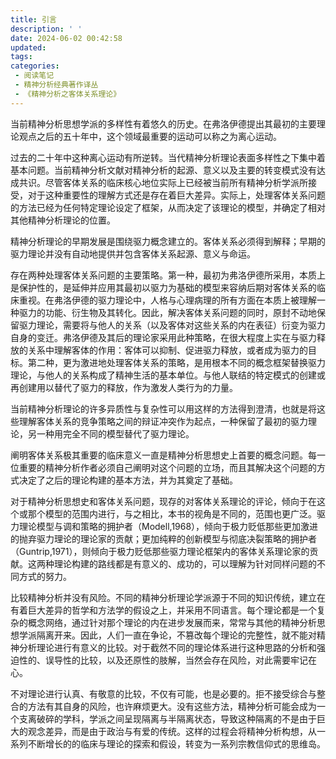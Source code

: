 ```yaml
---
title: 引言
description: ' '
date: 2024-06-02 00:42:58
updated:
tags:
categories:
 - 阅读笔记
 - 精神分析经典著作译丛
 - 《精神分析之客体关系理论》
---
```

当前精神分析思想学派的多样性有着悠久的历史。在弗洛伊德提出其最初的主要理论观点之后的五十年中，这个领域最重要的运动可以称之为离心运动。

过去的二十年中这种离心运动有所逆转。当代精神分析理论表面多样性之下集中着基本问题。当前精神分析文献对精神分析的起源、意义以及主要的转变模式没有达成共识。尽管客体关系的临床核心地位实际上已经被当前所有精神分析学派所接受，对于这种重要性的理解方式还是存在着巨大差异。实际上，处理客体关系问题的方法已经为任何特定理论设定了框架，从而决定了该理论的模型，并确定了相对其他精神分析理论的位置。

精神分析理论的早期发展是围绕驱力概念建立的。客体关系必须得到解释；早期的驱力理论并没有自动地提供并包含客体关系起源、意义与命运。

存在两种处理客体关系问题的主要策略。第一种，最初为弗洛伊德所采用，本质上是保护性的，是延伸并应用其最初以驱力为基础的模型来容纳后期对客体关系的临床重视。在弗洛伊德的驱力理论中，人格与心理病理的所有方面在本质上被理解一种驱力的功能、衍生物及其转化。因此，解决客体关系问题的同时，原封不动地保留驱力理论，需要将与他人的关系（以及客体对这些关系的内在表征）衍变为驱力自身的变迁。弗洛伊德及其后的理论家采用此种策略，在很大程度上实在与驱力释放的关系中理解客体的作用：客体可以抑制、促进驱力释放，或者成为驱力的目标。第二种，更为激进地处理客体关系的策略，是用根本不同的概念框架替换驱力理论，与他人的关系构成了精神生活的基本单位。与他人联结的特定模式的创建或再创建用以替代了驱力的释放，作为激发人类行为的力量。

当前精神分析理论的许多异质性与复杂性可以用这样的方法得到澄清，也就是将这些理解客体关系的竞争策略之间的辩证冲突作为起点，一种保留了最初的驱力理论，另一种用完全不同的模型替代了驱力理论。

阐明客体关系极其重要的临床意义一直是精神分析思想史上首要的概念问题。每一位重要的精神分析作者必须自己阐明对这个问题的立场，而且其解决这个问题的方式决定了之后的理论构建的基本方法，并为其奠定了基础。

对于精神分析思想史和客体关系问题，现存的对客体关系理论的评论，倾向于在这个或那个模型的范围内进行，与之相比，本书的视角是不同的，范围也更广泛。驱力理论模型与调和策略的拥护者（Modell,1968），倾向于极力贬低那些更加激进的抛弃驱力理论的理论家的贡献；更加纯粹的创新模型与彻底决裂策略的拥护者（Guntrip,1971），则倾向于极力贬低那些驱力理论框架内的客体关系理论家的贡献。这两种理论构建的路线都是有意义的、成功的，可以理解为针对同样问题的不同方式的努力。

比较精神分析并没有风险。不同的精神分析理论学派源于不同的知识传统，建立在有着巨大差异的哲学和方法学的假设之上，并采用不同语言。每个理论都是一个复杂的概念网络，通过针对那个理论的内在进步发展而来，常常与其他的精神分析思想学派隔离开来。因此，人们一直在争论，不篡改每个理论的完整性，就不能对精神分析理论进行有意义的比较。对于截然不同的理论体系进行这种思路的分析和强迫性的、误导性的比较，以及还原性的肢解，当然会存在风险，对此需要牢记在心。

不对理论进行认真、有敬意的比较，不仅有可能，也是必要的。拒不接受综合与整合的方法有其自身的风险，也许麻烦更大。没有这些方法，精神分析可能会成为一个支离破碎的学科，学派之间呈现隔离与半隔离状态，导致这种隔离的不是由于巨大的观念差异，而是由于政治与有爱的传统。这样的过程会将精神分析构想，从一系列不断增长的的临床与理论的探索和假设，转变为一系列宗教信仰式的思维岛。